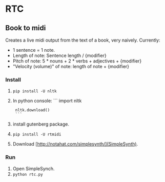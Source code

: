 # RTC

## Book to midi
Creates a live midi output from the text of a book, very naively.
Currently:

- 1 sentence = 1 note.
- Length of note: Sentence length / {modifier}
- Pitch of note: 5 * nouns + 2 * verbs + adjectives + {modifier}
- "Velocity (volume)" of note: length of note + {modifier}

### Install
1. `pip install -U nltk`
2. In python console:
        ```
        import nltk
        
        nltk.download()
        ```
3. install gutenberg package.
4. `pip install -U rtmidi`
5. Download [http://notahat.com/simplesynth/](SimpleSynth).

### Run
1. Open SimpleSynch.
6. `python rtc.py`
